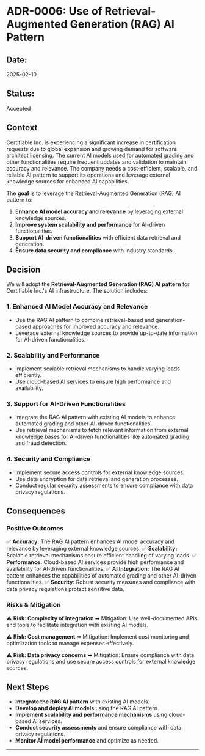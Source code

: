 # **ADR-0006: Use of Retrieval-Augmented Generation (RAG) AI Pattern**

## **Date:**

2025-02-10

## **Status:**

Accepted

## **Context**

Certifiable Inc. is experiencing a significant increase in certification requests due to global expansion and growing demand for software architect licensing. The current AI models used for automated grading and other functionalities require frequent updates and validation to maintain accuracy and relevance. The company needs a cost-efficient, scalable, and reliable AI pattern to support its operations and leverage external knowledge sources for enhanced AI capabilities.

The **goal** is to leverage the Retrieval-Augmented Generation (RAG) AI pattern to:

1. **Enhance AI model accuracy and relevance** by leveraging external knowledge sources.
2. **Improve system scalability and performance** for AI-driven functionalities.
3. **Support AI-driven functionalities** with efficient data retrieval and generation.
4. **Ensure data security and compliance** with industry standards.

## **Decision**

We will adopt the **Retrieval-Augmented Generation (RAG) AI pattern** for Certifiable Inc.'s AI infrastructure. The solution includes:

### **1. Enhanced AI Model Accuracy and Relevance**

- Use the RAG AI pattern to combine retrieval-based and generation-based approaches for improved accuracy and relevance.
- Leverage external knowledge sources to provide up-to-date information for AI-driven functionalities.

### **2. Scalability and Performance**

- Implement scalable retrieval mechanisms to handle varying loads efficiently.
- Use cloud-based AI services to ensure high performance and availability.

### **3. Support for AI-Driven Functionalities**

- Integrate the RAG AI pattern with existing AI models to enhance automated grading and other AI-driven functionalities.
- Use retrieval mechanisms to fetch relevant information from external knowledge bases for AI-driven functionalities like automated grading and fraud detection.

### **4. Security and Compliance**

- Implement secure access controls for external knowledge sources.
- Use data encryption for data retrieval and generation processes.
- Conduct regular security assessments to ensure compliance with data privacy regulations.

## **Consequences**

### **Positive Outcomes**

✅ **Accuracy:** The RAG AI pattern enhances AI model accuracy and relevance by leveraging external knowledge sources.
✅ **Scalability:** Scalable retrieval mechanisms ensure efficient handling of varying loads.
✅ **Performance:** Cloud-based AI services provide high performance and availability for AI-driven functionalities.
✅ **AI Integration:** The RAG AI pattern enhances the capabilities of automated grading and other AI-driven functionalities.
✅ **Security:** Robust security measures and compliance with data privacy regulations protect sensitive data.

### **Risks & Mitigation**

⚠ **Risk: Complexity of integration**
➡ Mitigation: Use well-documented APIs and tools to facilitate integration with existing AI models.

⚠ **Risk: Cost management**
➡ Mitigation: Implement cost monitoring and optimization tools to manage expenses effectively.

⚠ **Risk: Data privacy concerns**
➡ Mitigation: Ensure compliance with data privacy regulations and use secure access controls for external knowledge sources.

## **Next Steps**

- **Integrate the RAG AI pattern** with existing AI models.
- **Develop and deploy AI models** using the RAG AI pattern.
- **Implement scalability and performance mechanisms** using cloud-based AI services.
- **Conduct security assessments** and ensure compliance with data privacy regulations.
- **Monitor AI model performance** and optimize as needed.

---

